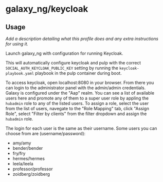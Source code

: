 # galaxy_ng/keycloak

## Usage

*Add a description detailing what this profile does and any extra instructions for using it.*

Launch galaxy_ng with configuration for running Keycloak.

This will automatically configure keycloak and pulp with the correct `SOCIAL_AUTH_KEYCLOAK_PUBLIC_KEY` setting
by running the `keycloak-playbook.yaml` playbook in the pulp container during boot.

To access keycloak, open localhost:8080 in your browser. From there you can login to the administrator panel with
the admin/admin credentials. Galaxy is configured under the "Aap" realm. You can see a list of available users
here and promote any of them to a super user role by appling the `hubadmin` role to any of the listed users.
To assign a role, select the user from the list of users, navegate to the "Role Mapping" tab, click "Assign Role",
select "Filter by clients" from the filter dropdown and assign the `hubadmin` role.

The login for each user is the same as their username. Some users you can choose from are (username/password):
- amy/amy
-	bender/bender
-	fry/fry
-	hermes/hermes
-	leela/leela
-	professor/professor
-	zoidberg/zoidberg
